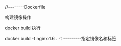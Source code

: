 //--------Dockerfile

构建镜像操作

docker build
执行

docker build -t nginx:1.6 .
-t      ---------指定镜像名和标签
